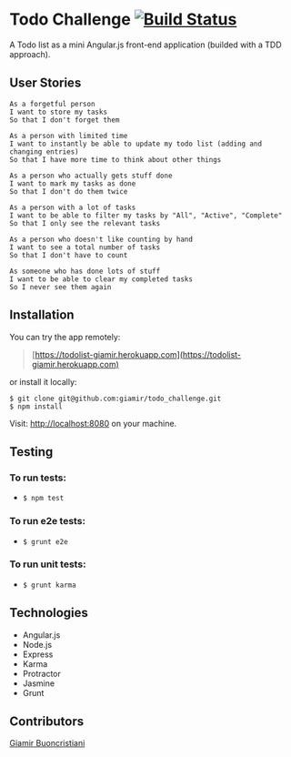 Todo Challenge [![Build Status](https://travis-ci.org/giamir/todo_challenge.svg?branch=master)](https://travis-ci.org/giamir/todo_challenge)
===============
A Todo list as a mini Angular.js front-end application (builded with a TDD approach).

User Stories
------------

```
As a forgetful person
I want to store my tasks
So that I don't forget them

As a person with limited time
I want to instantly be able to update my todo list (adding and changing entries)
So that I have more time to think about other things

As a person who actually gets stuff done
I want to mark my tasks as done
So that I don't do them twice

As a person with a lot of tasks
I want to be able to filter my tasks by "All", "Active", "Complete"
So that I only see the relevant tasks

As a person who doesn't like counting by hand
I want to see a total number of tasks
So that I don't have to count

As someone who has done lots of stuff
I want to be able to clear my completed tasks
So I never see them again
```

Installation
------------
You can try the app remotely:
>[https://todolist-giamir.herokuapp.com](https://todolist-giamir.herokuapp.com)

or install it locally:
```
$ git clone git@github.com:giamir/todo_challenge.git
$ npm install
```
Visit: [http://localhost:8080](http://localhost:8080) on your machine.

Testing
-------------

### To run tests:
- ```$ npm test```

### To run e2e tests:
- ```$ grunt e2e```

### To run unit tests:
- ```$ grunt karma```

Technologies
-------------

- Angular.js
- Node.js
- Express
- Karma
- Protractor
- Jasmine
- Grunt

Contributors
-------------
[Giamir Buoncristiani](https://github.com/giamir)
